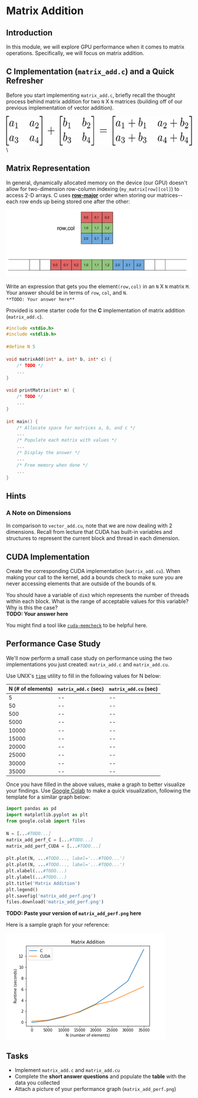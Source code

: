 # Matrix Addition

## Introduction
In this module, we will explore GPU performance when it comes to matrix operations. Specifically, we will focus on matrix addition.

## C Implementation (`matrix_add.c`) and a Quick Refresher
Before you start implementing `matrix_add.c`, briefly recall the thought process behind matrix addition for two `N` X `N` matrices (building off of our previous implementation of vector addition).

<img src="../../media/matrix_add.png" width="600" height="80">\

## Matrix Representation
In general, dynamically allocated memory on the device (our GPU) doesn't allow for two-dimension row-column indexing (`my_matrix[row][col]`) to access 2-D arrays. C uses [**row-major**](https://en.wikipedia.org/wiki/Row-_and_column-major_order) order when storing our matrices--each row ends up being stored one after the other:

![Row_Major](../../media/row_major.png)

Write an expression that gets you the element`(row,col)` in an `N` X `N` matrix `M`. Your answer should be in terms of `row`, `col`, and `N`.\
`**TODO: Your answer here**`

Provided is some starter code for the **C** implementation of matrix addition (`matrix_add.c`).

```c
#include <stdio.h>
#include <stdlib.h>

#define N 5

void matrixAdd(int* a, int* b, int* c) {
    /* TODO */
    ...
}

void printMatrix(int* m) {
    /* TODO */
    ...
}

int main() {
    /* Allocate space for matrices a, b, and c */ 
    ...
    /* Populate each matrix with values */
    ...
    /* Display the answer */
    ...
    /* Free memory when done */
    ...
}
```

## Hints
### A Note on Dimensions
In comparison to `vector_add.cu`, note that we are now dealing with 2 dimensions. Recall from lecture that CUDA has built-in variables and structures to represent the current block and thread in each dimension.

## CUDA Implementation 
Create the corresponding CUDA implementation (`matrix_add.cu`). When making your call to the kernel, add a bounds check to make sure you are never accessing elements that are outside of the bounds of `N`. 

You should have a variable of `dim3` which represents the number of threads within each block. What is the range of acceptable values for this variable? Why is this the case?\
**TODO: Your answer here**

You might find a tool like [`cuda-memcheck`](https://docs.nvidia.com/cuda/cuda-memcheck/index.html) to be helpful here.

## Performance Case Study
We'll now perform a small case study on performance using the two implementations you just created: `matrix_add.c` and `matrix_add.cu`. 

Use UNIX's [`time`](https://man7.org/linux/man-pages/man1/time.1.html) utility to fill in the following values for N below:

| N (# of elements)| `matrix_add.c` (sec) | `matrix_add.cu` (sec) |
| :--- | :--- | :--- |
| 5 | -- | -- |
| 50 | -- | -- |
| 500 | -- | -- |
| 5000 | -- | -- |
| 10000 | -- | -- |
| 15000 | -- | -- |
| 20000 | -- | -- |
| 25000 | -- | -- |
| 30000 | -- | -- |
| 35000 | -- | -- |

Once you have filled in the above values, make a graph to better visualize your findings. Use [Google Colab](https://colab.research.google.com/) to make a quick visualization, following the template for a similar graph below:

```python
import pandas as pd
import matplotlib.pyplot as plt
from google.colab import files

N = [...#TODO...]
matrix_add_perf_C = [...#TODO...]
matrix_add_perf_CUDA = [...#TODO...]

plt.plot(N, ...#TODO..., label='...#TODO...')
plt.plot(N, ...#TODO..., label='...#TODO...')
plt.xlabel(...#TODO...)
plt.ylabel(...#TODO...)
plt.title('Matrix Addition')
plt.legend()
plt.savefig('matrix_add_perf.png')
files.download('matrix_add_perf.png')
```

**TODO: Paste your version of `matrix_add_perf.png` here**

Here is a sample graph for your reference:

![Matrix_Add_Perf](../../media/matrix_add_perf.png)


## Tasks
* Implement `matrix_add.c` and `matrix_add.cu`
* Complete the **short answer questions** and populate the **table** with the data you collected
* Attach a picture of your performance graph (`matrix_add_perf.png`)